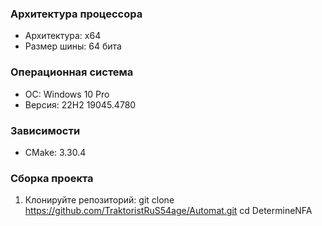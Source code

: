 ### Архитектура процессора
- Архитектура: x64
- Размер шины: 64 бита

### Операционная система
- ОС: Windows 10 Pro 
- Версия: 22H2 19045.4780

### Зависимости
- CMake: 3.30.4

### Сборка проекта
1. Клонируйте репозиторий:
   git clone https://github.com/TraktoristRuS54age/Automat.git
   cd DetermineNFA
